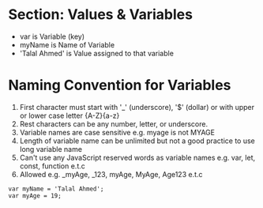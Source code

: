 # Section: Values & Variables

- var is Variable (key)
- myName is Name of Variable
- 'Talal Ahmed' is Value assigned to that variable

# Naming Convention for Variables
 1. First character must start with '_' (underscore), '$' (dollar) or with upper or lower case letter {A-Z}{a-z}
 2. Rest characters can be any number, letter, or underscore.
 3. Variable names are case sensitive e.g. myage is not MYAGE
 4. Length of variable name can be unlimited but not a good practice to use long variable name
 5. Can't use any JavaScript reserved words as variable names e.g. var, let, const, function e.t.c
 6. Allowed e.g. _myAge, _123, myAge, MyAge, Age123 e.t.c
```
var myName = 'Talal Ahmed';
var myAge = 19; 
```